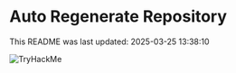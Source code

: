 # Auto Regenerate Repository

This README was last updated: 2025-03-25 13:38:10

 ![TryHackMe](https://tryhackme.com/badge/533634)